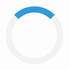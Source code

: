 <head>
  <title>Play Games and Educational Games for Free | Valodoka</title>
</head>
<!DOCTYPE html>
<html>
<head>
<meta name="viewport" content="width=device-width, initial-scale=1">
<style>
/* Center the loader */
#loader {
  position: absolute;
  left: 50%;
  top: 50%;
  z-index: 1;
  width: 120px;
  height: 120px;
  margin: -76px 0 0 -76px;
  border: 16px solid #f3f3f3;
  border-radius: 50%;
  border-top: 16px solid #3498db;
  -webkit-animation: spin 2s linear infinite;
  animation: spin 2s linear infinite;
}

@-webkit-keyframes spin {
  0% { -webkit-transform: rotate(0deg); }
  100% { -webkit-transform: rotate(360deg); }
}

@keyframes spin {
  0% { transform: rotate(0deg); }
  100% { transform: rotate(360deg); }
}

/* Add animation to "page content" */
.animate-bottom {
  position: relative;
  -webkit-animation-name: animatebottom;
  -webkit-animation-duration: 1s;
  animation-name: animatebottom;
  animation-duration: 1s
}

@-webkit-keyframes animatebottom {
  from { bottom:-100px; opacity:0 } 
  to { bottom:0px; opacity:1 }
}

@keyframes animatebottom { 
  from{ bottom:-100px; opacity:0 } 
  to{ bottom:0; opacity:1 }
}

#myDiv {
  display: none;
  text-align: center;
}
</style>
</head>
<body onload="myFunction()" style="margin:0;">

<div id="loader"></div>

<div style="display:none;" id="myDiv" class="animate-bottom">

  <!--indicator if your offline-->
  
<script>

window.addEventListener("online", function() {
  alert("You are online now!");
});

window.addEventListener("offline", function() {
  alert("You are offline!\nPlease check your internet connection and try again.");
});


if (navigator.onLine) {
  console.log("You are online");
} else {
  console.log("You are offline");
}

</script>

  <!--Scroller-->
  <style>
/* width */
::-webkit-scrollbar {
  width: 10px;
}

/* Track */
::-webkit-scrollbar-track {
  background: #808080;
}

/* Handle */
::-webkit-scrollbar-thumb {
  background: #0000FF;
}

/* Handle on hover */
::-webkit-scrollbar-thumb:hover {
  background: #00ffff;
}
</style>
<!--end of scroller-->
  <div class="topnav">
  <!--Page parts-->
  <a class="active" href="/" title="School Apps Redirector Homepage"><image src="https://avatars.githubusercontent.com/u/159365921?u=053790b29c84bb4c77e07d0c704ef1e8b2530377&v=4" title="Valodoka Homepage" alt="Valodoka GitHub logo"></image>
  <a class="active" href="/" title="School Apps Redirector Homepage">Home</a>
  <a href="/games" title="Click me to check out the newest or oldest games from Valodoka.">Games</a>
  <a href="/games/educational" title="Click me to check out the newest or oldest educational games from Valodoka.">Educational Games</a>
  <a href="/previews" title="Check out some previews that are coming soon!">Previews</a>
  <a href="/contactus" title="Contact Us for any question or comment you'd like to say.">Contact Us</a>
  <a href="/about">About Valodoka</a>
<!--Main Home part-->
<hr>
<h1>Gamers, Students, and Teachers Love Playing Valodoka</h1>
<p>Valodoka is the #1 site for educational games and unblocked games.</p>

<hr>
<!--Information - the number 1 site for games and edu games-->
<h1>The #1 Site For Games and Educational Games</h1>
<p>There is no other website that has educational games and unblocked games...besides Valodoka. That's why Valodoka is the #1 site for educational and unblocked games. Games such as Drive Mad, Monster Tracks, Tomb of the Mask, and more, and Educational Games such as Happy Filled Glass 2 (Happy Glass), Stick Mathpup, and more.</p>

<hr>
<!--faq-->
<h1>Frequently Asked Questions</h1>
<h2>How to get to the games page?</h2>
<p>On the top, look for "Games". Then you'll see all of the non-educational games.</p>
<h2>How to get to the educational games page?</h2>
<p>On the top, next to "Games", look for "Educational Games". Then you'll see all the educational games.</p>
<h2>Need More Questions? <a href="/contactus/">Contact Us</a>, or you can look at <a href="/support/">Valodoka Support</a>.</h2>
<hr>
<h3>Want to see what's happening?</h3>
<p>You can check out our newsletter or click on the notification button for news about Valodoka and their games.</p>
<script>
// The latest spec has updated this method to a promise-based syntax that works like this:
.requestPermission()

// Previously, the syntax was based on a simple callback; this version is now deprecated:
Notification.requestPermission(callback)
</script>
<button onclick="notifyMe()">Notify me!</button>
<script>
function notifyMe() {
  if (!("Notification" in window)) {
    // Check if the browser supports notifications
    alert("This browser does not support desktop notification");
  } else if (Notification.permission === "granted") {
    // Check whether notification permissions have already been granted;
    // if so, create a notification
    const notification = new Notification("You have enabled the notifications! Thanks!");
    // …
  } else if (Notification.permission !== "denied") {
    // We need to ask the user for permission
    Notification.requestPermission().then((permission) => {
      // If the user accepts, let's create a notification
      if (permission === "granted") {
        const notification = new Notification("Hi there!");
        // …
      }
    });
  }

  // At last, if the user has denied notifications, and you
  // want to be respectful there is no need to bother them anymore.
}
</script>
<button style="background-color: transparent;"><a href="/subscribetoournewsletter.html?redirectedByHomepage=true">Subscribe to our newsletter</a></button>
<hr>
<!--Footer-->
<footer>
  <!--Valodoka social media-->
  <!--social media text p-->
  <p>Social Media</p>
  <!--youtube svg logo-->
  <svg xmlns="http://www.w3.org/2000/svg" height="14" width="15.75" viewBox="0 0 576 512"><!--!Font Awesome Free 6.5.1 by @fontawesome - https://fontawesome.com License - https://fontawesome.com/license/free Copyright 2024 Fonticons, Inc.--><path d="M549.7 124.1c-6.3-23.7-24.8-42.3-48.3-48.6C458.8 64 288 64 288 64S117.2 64 74.6 75.5c-23.5 6.3-42 24.9-48.3 48.6-11.4 42.9-11.4 132.3-11.4 132.3s0 89.4 11.4 132.3c6.3 23.7 24.8 41.5 48.3 47.8C117.2 448 288 448 288 448s170.8 0 213.4-11.5c23.5-6.3 42-24.2 48.3-47.8 11.4-42.9 11.4-132.3 11.4-132.3s0-89.4-11.4-132.3zm-317.5 213.5V175.2l142.7 81.2-142.7 81.2z"/></svg>


  <!--end of valodoka social Media-->

  <p>The Owner's Social Media</p>

  <!--youtube svg logo-->
  <svg xmlns="http://www.w3.org/2000/svg" height="14" width="15.75" viewBox="0 0 576 512"><!--!Font Awesome Free 6.5.1 by @fontawesome - https://fontawesome.com License - https://fontawesome.com/license/free Copyright 2024 Fonticons, Inc.--><path d="M549.7 124.1c-6.3-23.7-24.8-42.3-48.3-48.6C458.8 64 288 64 288 64S117.2 64 74.6 75.5c-23.5 6.3-42 24.9-48.3 48.6-11.4 42.9-11.4 132.3-11.4 132.3s0 89.4 11.4 132.3c6.3 23.7 24.8 41.5 48.3 47.8C117.2 448 288 448 288 448s170.8 0 213.4-11.5c23.5-6.3 42-24.2 48.3-47.8 11.4-42.9 11.4-132.3 11.4-132.3s0-89.4-11.4-132.3zm-317.5 213.5V175.2l142.7 81.2-142.7 81.2z"/></svg>

  <!--tiktok svg logo-->
<svg xmlns="http://www.w3.org/2000/svg" height="14" width="12.25" viewBox="0 0 448 512"><!--!Font Awesome Free 6.5.1 by @fontawesome - https://fontawesome.com License - https://fontawesome.com/license/free Copyright 2024 Fonticons, Inc.--><path d="M448 209.9a210.1 210.1 0 0 1 -122.8-39.3V349.4A162.6 162.6 0 1 1 185 188.3V278.2a74.6 74.6 0 1 0 52.2 71.2V0l88 0a121.2 121.2 0 0 0 1.9 22.2h0A122.2 122.2 0 0 0 381 102.4a121.4 121.4 0 0 0 67 20.1z"/></svg>

  <!--instagram logo-->

 
    </div>
    <script src="https://cdnjs.cloudflare.com/ajax/libs/anchor-js/4.1.0/anchor.min.js" integrity="sha256-lZaRhKri35AyJSypXXs4o6OPFTbTmUoltBbDCbdzegg=" crossorigin="anonymous"></script>
    <script>anchors.add();</script>

</div>

<script>
var myVar;

function myFunction() {
  myVar = setTimeout(showPage, 3000);
}

function showPage() {
  document.getElementById("loader").style.display = "none";
  document.getElementById("myDiv").style.display = "block";
}
</script>

</body>
</html>
  <p>Copyright &copy; 2024 by <a href="//github.com/NothingButTyler/">NothingButTyler</a>. All rights reserved.</p>
</footer>
</body>
</html>

